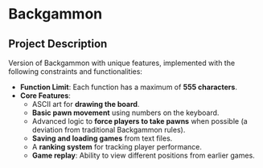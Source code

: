 ﻿# Backgammon

## Project Description
Version of Backgammon with unique features, implemented with the following constraints and functionalities:

- **Function Limit**: Each function has a maximum of **555 characters**.
- **Core Features**:
  - ASCII art for **drawing the board**.
  - **Basic pawn movement** using numbers on the keyboard.
  - Advanced logic to **force players to take pawns** when possible (a deviation from traditional Backgammon rules).
  - **Saving and loading games** from text files.
  - A **ranking system** for tracking player performance.
  - **Game replay**: Ability to view different positions from earlier games.
